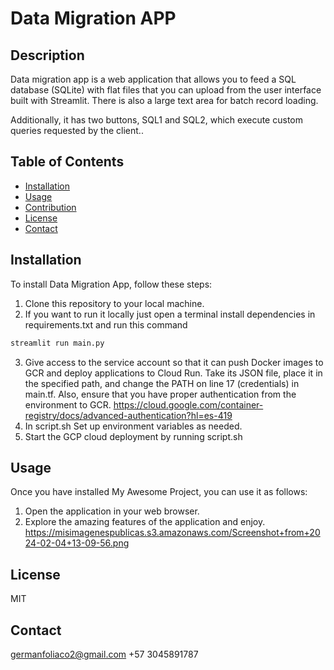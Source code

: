 # Data Migration APP

## Description

Data migration app is a web application that allows you to feed a SQL database (SQLite) with flat files that you can upload from the user interface built with Streamlit. There is also a large text area for batch record loading.

Additionally, it has two buttons, SQL1 and SQL2, which execute custom queries requested by the client..

## Table of Contents
- [Installation](#installation)
- [Usage](#usage)
- [Contribution](#contribution)
- [License](#license)
- [Contact](#contact)

## Installation
To install Data Migration App, follow these steps:

1. Clone this repository to your local machine.
2. If you want to run it locally just open a terminal install dependencies in requirements.txt and run this command 
```bash
streamlit run main.py 
```
 
3. Give access to the service account so that it can push Docker images to GCR and deploy applications to Cloud Run. Take its JSON file, place it in the specified path, and change the PATH on line 17 (credentials) in main.tf. Also, ensure that you have proper authentication from the environment to GCR.
https://cloud.google.com/container-registry/docs/advanced-authentication?hl=es-419
4. In script.sh Set up environment variables as needed. 
5. Start the GCP cloud deployment  by running script.sh


## Usage
Once you have installed My Awesome Project, you can use it as follows:

1. Open the application in your web browser.
2. Explore the amazing features of the application and enjoy.
https://misimagenespublicas.s3.amazonaws.com/Screenshot+from+2024-02-04+13-09-56.png

## License
MIT

## Contact
germanfoliaco2@gmail.com
+57 3045891787